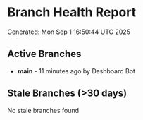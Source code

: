 # Branch Health Report
Generated: Mon Sep  1 16:50:44 UTC 2025

## Active Branches
- **main** - 11 minutes ago by Dashboard Bot

## Stale Branches (>30 days)
No stale branches found
